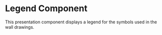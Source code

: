 # Legend Component

This presentation component displays a legend for the symbols used in the wall drawings.
